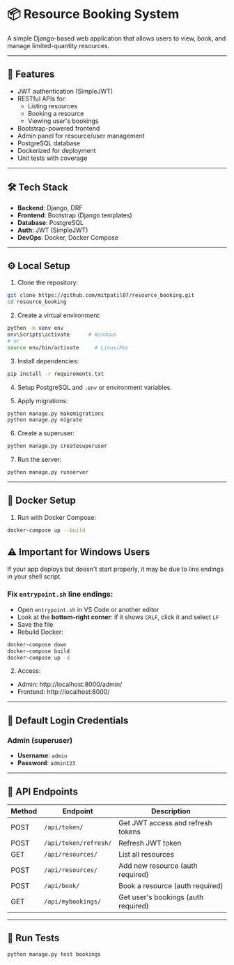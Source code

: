 # 📦 Resource Booking System

A simple Django-based web application that allows users to view, book, and manage limited-quantity resources.

---

## 🚀 Features

- JWT authentication (SimpleJWT)
- RESTful APIs for:
  - Listing resources
  - Booking a resource
  - Viewing user's bookings
- Bootstrap-powered frontend
- Admin panel for resource/user management
- PostgreSQL database
- Dockerized for deployment
- Unit tests with coverage

---

## 🛠️ Tech Stack

- **Backend**: Django, DRF
- **Frontend**: Bootstrap (Django templates)
- **Database**: PostgreSQL
- **Auth**: JWT (SimpleJWT)
- **DevOps**: Docker, Docker Compose


---

## ⚙️ Local Setup

1. Clone the repository:
```bash
git clone https://github.com/mitpatil07/resource_booking.git
cd resource_booking
```

2. Create a virtual environment:
```bash
python -m venv env
env\Scripts\activate      # Windows
# or
source env/bin/activate     # Linux/Mac
```

3. Install dependencies:
```bash
pip install -r requirements.txt
```

4. Setup PostgreSQL and `.env` or environment variables.

5. Apply migrations:
```bash
python manage.py makemigrations
python manage.py migrate
```

6. Create a superuser:
```bash
python manage.py createsuperuser
```

7. Run the server:
```bash
python manage.py runserver
```

---

## 🐳 Docker Setup

1. Run with Docker Compose:
```bash
docker-compose up --build
```

## ⚠️ Important for Windows Users

If your app deploys but doesn't start properly, it may be due to line endings in your shell script.

### Fix `entrypoint.sh` line endings:

- Open `entrypoint.sh` in VS Code or another editor
- Look at the **bottom-right corner**: if it shows `CRLF`, click it and select `LF`
- Save the file
- Rebuild Docker:

```bash
docker-compose down
docker-compose build
docker-compose up -d

```

2. Access:
- Admin: http://localhost:8000/admin/
- Frontend: http://localhost:8000/

---
## 👤 Default Login Credentials

### Admin (superuser)

- **Username**: `admin`  
- **Password**: `admin123`


---
## 🔑 API Endpoints

| Method | Endpoint             | Description                        |
|--------|----------------------|------------------------------------|
| POST   | `/api/token/`        | Get JWT access and refresh tokens  |
| POST   | `/api/token/refresh/`| Refresh JWT token                  |
| GET    | `/api/resources/`    | List all resources                 |
| POST   | `/api/resources/`    | Add new resource (auth required)   |
| POST   | `/api/book/`         | Book a resource (auth required)    |
| GET    | `/api/mybookings/`   | Get user's bookings (auth required)|

---

## 🧪 Run Tests

```bash
python manage.py test bookings
```
